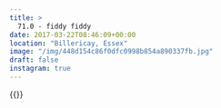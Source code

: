 ```yaml
---
title: >
  71.0 - fiddy fiddy
date: 2017-03-22T08:46:09+00:00
location: "Billericay, Essex"
image: "/img/448d154c86f0dfc0998b854a890337fb.jpg"
draft: false
instagram: true
---
```


{{<photo src="/img/448d154c86f0dfc0998b854a890337fb.jpg">}}
